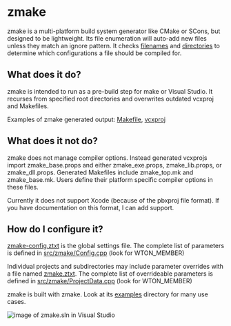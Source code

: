 # zmake

zmake is a multi-platform build system generator like CMake or SCons, but designed to be lightweight. Its file enumeration will auto-add new files unless they match an ignore pattern. It checks [filenames](../master/src/examples/example/Example_SuffixPlatforms_Win.cpp) and [directories](../master/src/examples/example_subdirectory/plat_win32) to determine which configurations a file should be compiled for.

## What does it do?

zmake is intended to run as a pre-build step for make or Visual Studio. It recurses from specified root directories and overwrites outdated vcxproj and Makefiles.

Examples of zmake generated output: [Makefile](../master/src/zmake/Makefile), [vcxproj](../master/.zproj/.%20zmake.vcxproj)

## What does it not do?

zmake does not manage compiler options. Instead generated vcxprojs import zmake_base.props and either zmake_exe.props, zmake_lib.props, or zmake_dll.props. Generated Makefiles include zmake_top.mk and zmake_base.mk. Users define their platform specific compiler options in these files.

Currently it does not support Xcode (because of the pbxproj file format). If you have documentation on this format, I can add support.

## How do I configure it?

[zmake-config.ztxt](../master/src/zbuild/zmake/zmake-config.ztxt) is the global settings file. The complete list of parameters is defined in [src/zmake/Config.cpp](../master/src/zmake/Config.cpp) (look for WTON_MEMBER)

Individual projects and subdirectories may include parameter overrides with a file named [zmake.ztxt](../master/src/link_zmake/zmake.ztxt). The complete list of overrideable parameters is defined in [src/zmake/ProjectData.cpp](../master/src/zmake/ProjectData.cpp) (look for WTON_MEMBER)

zmake is built with zmake. Look at its [examples](../master/src/examples) directory for many use cases.

![image of zmake.sln in Visual Studio](../master/doc/example_ide.png "zmake.sln in Visual Studio")

